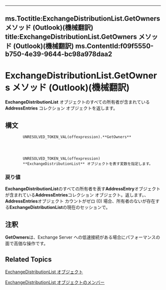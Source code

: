 

---
ms.Toctitle:ExchangeDistributionList.GetOwners メソッド (Outlook)(機械翻訳)
title:ExchangeDistributionList.GetOwners メソッド (Outlook)(機械翻訳)
ms.ContentId:f09f5550-b750-4e39-9644-bc98a978daa2
---
# ExchangeDistributionList.GetOwners メソッド (Outlook)(機械翻訳)




**ExchangeDistributionList** オブジェクトのすべての所有者が含まれている **AddressEntries** コレクション オブジェクトを返します。

## 構文

            UNRESOLVED_TOKEN_VAL(offexpression).**GetOwners**




            UNRESOLVED_TOKEN_VAL(offexpression)
            **ExchangeDistributionList** オブジェクトを表す変数を指定します。

### 戻り値
**ExchangeDistributionList**のすべての所有者を表す**AddressEntry**オブジェクトが含まれている**AddressEntries**コレクション オブジェクト。返します。、 **AddressEntries**オブジェクト カウントがゼロ (0) 場合、所有者のないが存在する**ExchangeDistributionList**の現在のセッションで。





## 注釈
**GetOwners**は、Exchange Server への低速接続がある場合にパフォーマンスの面で高価な操作です。



## Related Topics

[ExchangeDistributionList オブジェクト](2830dfba-6c0a-a81f-6b98-92ac2aafb59d.md)

[ExchangeDistributionList オブジェクトのメンバー](89105487-3e5b-ee8b-02e0-33ad42bd2fbe.md)




